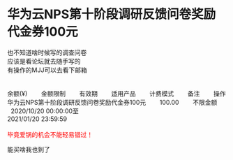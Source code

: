 # 华为云NPS第十阶段调研反馈问卷奖励代金券100元


也不知道啥时候写的调查问卷<br />
应该是看论坛就去随手写的 <br />
有操作的MJJ可以去看下邮箱<br />
<br />
<br />
余额(¥)&nbsp; &nbsp; &nbsp; &nbsp; 金额限制&nbsp; &nbsp; &nbsp; &nbsp; 有效期&nbsp; &nbsp; &nbsp; &nbsp; 适用产品&nbsp; &nbsp; &nbsp; &nbsp; 计费模式&nbsp; &nbsp; &nbsp; &nbsp; 备注&nbsp; &nbsp; &nbsp; &nbsp; 操作<br />
华为云NPS第十阶段调研反馈问卷奖励代金券100元&nbsp; &nbsp; &nbsp; &nbsp; 100.00&nbsp; &nbsp; &nbsp; &nbsp; 不限金额&nbsp; &nbsp; &nbsp; &nbsp; 2020/10/20 00:00:00至<br />
2021/01/20 23:59:59&nbsp; &nbsp; &nbsp; &nbsp; <br />
<br />
<font color="Red">毕竟爱锅的机会不能轻易错过！</font>

能买啥我也到了
